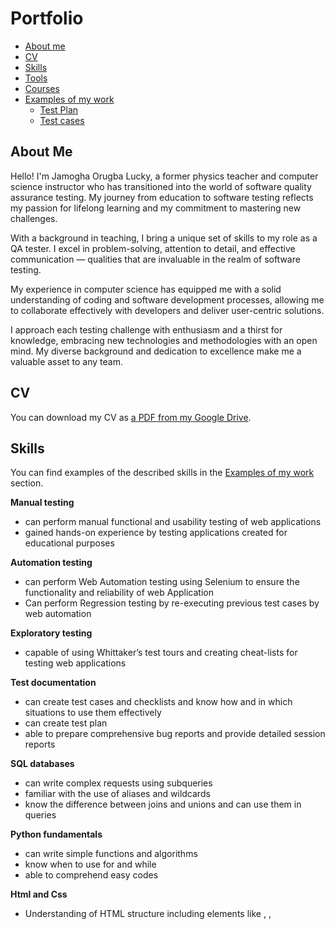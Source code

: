 # Portfolio
- [About me](#about-me)
- [CV](#cv)
- [Skills](#skills)
- [Tools](#tools)
- [Courses](#courses)
- [Examples of my work](#examples-of-my-work)
  * [Test Plan](#test-plan)
  * [Test cases](#test-cases)
    
 

## About Me

Hello! I'm Jamogha Orugba Lucky, a former physics teacher and computer science instructor who has transitioned into the world of software quality assurance testing. My journey from education to software testing reflects my passion for lifelong learning and my commitment to mastering new challenges.

With a background in teaching, I bring a unique set of skills to my role as a QA tester. I excel in problem-solving, attention to detail, and effective communication — qualities that are invaluable in the realm of software testing.

My experience in computer science has equipped me with a solid understanding of coding and software development processes, allowing me to collaborate effectively with developers and deliver user-centric solutions.

I approach each testing challenge with enthusiasm and a thirst for knowledge, embracing new technologies and methodologies with an open mind. My diverse background and dedication to excellence make me a valuable asset to any team.


## CV
You can download my CV as [a PDF from my Google Drive](https://drive.google.com/file/d/1meQzlV95KUp2iqztu6kvPnWAc1Zray96/view?usp=sharing).

## Skills

You can find examples of the described skills in the [Examples of my work](#examples-of-my-work) section.

__Manual testing__
  * can perform manual functional and usability testing of web applications
  * gained hands-on experience by testing applications created for educational purposes

 __Automation testing__
  * can perform Web Automation testing using Selenium to ensure the functionality and reliability of web Application
  * Can perform Regression testing by re-executing previous test cases by web automation 


__Exploratory testing__
  * capable of using Whittaker’s test tours and creating cheat-lists for testing web applications

__Test documentation__
  * can create test cases and checklists and know how and in which situations to use them effectively
  * can create test plan 
  * able to prepare comprehensive bug reports and provide detailed session reports

__SQL databases__
  * can write complex requests using subqueries
  * familiar with the use of aliases and wildcards
  * know the difference between joins and unions and can use them in queries

__Python fundamentals__
  * can write simple functions and algorithms
  * know when to use for and while
  * able to comprehend easy codes

__Html and Css__
  * Understanding of HTML structure including elements like <html>, <head>, <title>, <body>, etc.
  * Knowledge of HTML tags such as headings , paragraphs , lists , links, 
    images <img>, forms  etc.
  * Understanding of CSS syntax and how CSS rules are structured with selectors, properties, and values.
    

## Tools

__Selenium__
  * Created automated test scripts using Selenium WebDriver API in Python programming language
  *  Design test cases for web application functionalities and implement them as automated scripts using Selenium.
  * Execute automated test scripts using Selenium WebDriver against different browsers e.g., Chrome, Firefox, Safari
  * Integrate Selenium with unittest automation framework
  * Identify various locators using web elenent supported by Selenium and interact with it using Python script
  * Implemented the Page Object Model design pattern to maintain a structured and maintainable test automation framework.
    

__Jira__
  * know how to create bug reports
  * able to create projects and track their progress

__Trello__
  * Create Trello cards for individual test cases or test scenarios.
  * Create Trello cards for tracking defects or issues identified during testing.
  * Used Trello cards or checklists to track the execution of individual test cases.
  * Collaborate with other team members
    


## Courses
__Software Testing__
*By Efezino  
an intensive course in manual Testing 
completed course 2023

__Practical Manual Testing | Bug Reporting and Task Management with JIRA | Database Testing | Selenium with Python__  
*online courses by Testing world infotech,Testingworld Udemy*  
An intensive course in manual and automation testing.  
[Link to the certificate ](https://www.udemy.com/certificate/UC-92b91d1b-8d14-4a91-870a-0ec79198c661/)  
*completed*

__Selenium Webdriver:Selenium Automation Testing with Python__  
*online course by Phil Ebiner,Dmitry Shyshkin,Video school*  
A comprehensive course in Selenium Web Automation Testing,Pytest Framework and Page Object Model.   
[Link to the certificate](https://www.udemy.com/certificate/UC-844493f0-903f-40d7-9b78-6e178dd601be/)


## Examples of my work
### Test Plan

- [LIRS Demo Test Plan](https://drive.google.com/file/d/1ZPVXTk57MSTO7QQYT6lhr6WyiGRTYraQ/view?usp=sharing)
 
- [FIRS Demo Test](https://drive.google.com/file/d/1GN0--vHGrSix6_dwQrrjaqw5c_AoHvsO/view?usp=sharing)



### Test cases

- [Workplacewomen](http://workplacewomen.org/) was used to create test cases
  * Test cases for the Homepage of Workplacewomen. Check [the Google Sheets document here](https://docs.google.com/spreadsheets/d/1nluen-LwtPGsi8px2cdWTXmnQFeoVtux/edit?usp=sharing&ouid=107348736949540309501&rtpof=true&sd=true)

- [LIRS Staging environment](https://stagng.eadytax.io/admin/login/) was used to create test cases.
  * Test case for Create new tax id. Check [The documentl here]().
 
- [FIRS Staging environment](http://firs.easytax.io/) was used to create test cases.
  * Test case for Homepage. Check [The documentl here](https://docs.google.com/spreadsheets/d/1dM6hSqJssInroXDdDOtd_VHZymbcAqlz/edit?usp=sharing&ouid=107348736949540309501&rtpof=true&sd=true).

  
